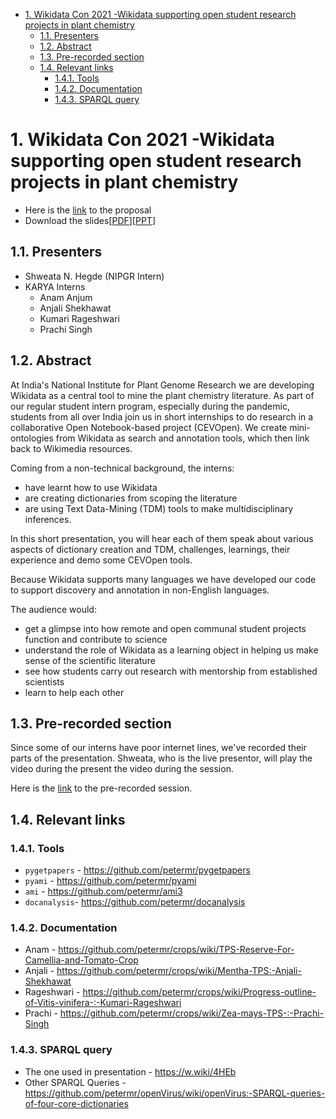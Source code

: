 - [1. Wikidata Con 2021 -Wikidata supporting open student research projects in plant chemistry](#1-wikidata-con-2021--wikidata-supporting-open-student-research-projects-in-plant-chemistry)
  - [1.1. Presenters](#11-presenters)
  - [1.2. Abstract](#12-abstract)
  - [1.3. Pre-recorded section](#13-pre-recorded-section)
  - [1.4. Relevant links](#14-relevant-links)
    - [1.4.1. Tools](#141-tools)
    - [1.4.2. Documentation](#142-documentation)
    - [1.4.3. SPARQL query](#143-sparql-query)
# 1. Wikidata Con 2021 -Wikidata supporting open student research projects in plant chemistry
- Here is the [link](https://pretalx.com/wdcon21/talk/review/9LET9AXDAGRWSZTLE9TPY3LJPGM7QWEZ) to the proposal
- Download the slides[[PDF](https://github.com/petermr/crops/blob/main/outreach/WikidataCon2021/wikidata_con_combined_presentation_v5.pdf)][[PPT](https://github.com/petermr/crops/blob/main/outreach/WikidataCon2021/wikidata_con_combined_presentation_v5.pptx)]
## 1.1. Presenters 
- Shweata N. Hegde (NIPGR Intern)
- KARYA Interns
    -  Anam Anjum
    -  Anjali Shekhawat
    -  Kumari Rageshwari
    -  Prachi Singh

## 1.2. Abstract
At India's National Institute for Plant Genome Research we are developing Wikidata as a central tool to mine the plant chemistry literature. As part of our regular student intern program, especially during the pandemic, students from all over India join us in short internships to do research in a collaborative Open Notebook-based project (CEVOpen). We create mini-ontologies from Wikidata as search and annotation tools, which then link back to Wikimedia resources. 

 Coming from a non-technical background, the interns:
- have learnt how to use Wikidata
- are creating dictionaries from scoping the literature
- are using Text Data-Mining (TDM) tools to make multidisciplinary inferences. 

In this short presentation, you will hear each of them speak about various aspects of dictionary creation and TDM, challenges, learnings, their experience and demo some CEVOpen tools. 

Because Wikidata supports many languages we have developed our code to support discovery and annotation in non-English languages.

The audience would: 
- get a glimpse into how remote and open communal student projects function and contribute to science
- understand the role of Wikidata as a learning object in helping us make sense of the scientific literature
- see how students carry out research with mentorship from established scientists 
- learn to help each other

## 1.3. Pre-recorded section
Since some of our interns have poor internet lines, we've recorded their parts of the presentation. Shweata, who is the live presentor, will play the video during the present the video during the session. 

Here is the [link](https://youtu.be/SIp1Km_XyzM) to the pre-recorded session.

## 1.4. Relevant links
### 1.4.1. Tools
- `pygetpapers` - https://github.com/petermr/pygetpapers
- `pyami` - https://github.com/petermr/pyami
- `ami` - https://github.com/petermr/ami3
- `docanalysis`- https://github.com/petermr/docanalysis
### 1.4.2. Documentation
- Anam - https://github.com/petermr/crops/wiki/TPS-Reserve-For-Camellia-and-Tomato-Crop
- Anjali - https://github.com/petermr/crops/wiki/Mentha-TPS:-Anjali-Shekhawat
- Rageshwari - https://github.com/petermr/crops/wiki/Progress-outline-of-Vitis-vinifera-:-Kumari-Rageshwari
- Prachi - https://github.com/petermr/crops/wiki/Zea-mays-TPS-:-Prachi-Singh
### 1.4.3. SPARQL query 
- The one used in presentation - https://w.wiki/4HEb 
- Other SPARQL Queries - https://github.com/petermr/openVirus/wiki/openVirus:-SPARQL-queries-of-four-core-dictionaries
